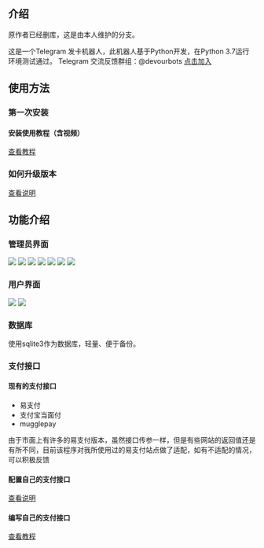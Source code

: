 ## 介绍
原作者已经删库，这是由本人维护的分支。

这是一个Telegram 发卡机器人，此机器人基于Python开发，在Python 3.7运行环境测试通过。
Telegram 交流反馈群组：@devourbots  [点击加入](https://t.me/devourbots)



## 使用方法
### 第一次安装
#### 安装使用教程（含视频）
[查看教程](https://github.com/lulafun/tg_faka_bot/wiki/%E5%AE%89%E8%A3%85%E4%BD%BF%E7%94%A8%E6%95%99%E7%A8%8B)

### 如何升级版本
[查看说明](https://github.com/lulafun/tg_faka_bot/wiki/%E7%89%88%E6%9C%AC%E5%8D%87%E7%BA%A7%E6%96%B9%E6%B3%95)

## 功能介绍

### 管理员界面
![](https://s3.jpg.cm/2020/08/01/bXuoT.png)
![](https://s3.jpg.cm/2020/06/29/cw0LC.jpg)
![](https://s3.jpg.cm/2020/06/29/cw2bt.jpg)
![](https://s3.jpg.cm/2020/06/29/cwg25.jpg)
![](https://s3.jpg.cm/2020/06/29/cwfNr.jpg)
![](https://s3.jpg.cm/2020/08/01/bXJVQ.png)
![](https://s3.jpg.cm/2020/08/01/bXtFh.png)
### 用户界面
![](https://s3.jpg.cm/2020/08/01/bX1DE.png)
![](https://s3.jpg.cm/2020/08/01/bXNyS.png)
### 数据库
使用sqlite3作为数据库，轻量、便于备份。

### 支付接口

#### 现有的支付接口

- 易支付
- 支付宝当面付
- mugglepay

由于市面上有许多的易支付版本，虽然接口传参一样，但是有些网站的返回值还是有所不同，目前该程序对我所使用过的易支付站点做了适配，如有不适配的情况，可以积极反馈

#### 配置自己的支付接口

[查看说明](https://github.com/lulafun/tg_faka_bot/wiki/%E5%AE%89%E8%A3%85%E4%BD%BF%E7%94%A8%E6%95%99%E7%A8%8B#%E7%BB%A7%E7%BB%AD%E9%85%8D%E7%BD%AE%E6%94%AF%E4%BB%98%E6%8E%A5%E5%8F%A3%E4%BF%A1%E6%81%AF)


#### 编写自己的支付接口
[查看教程](https://github.com/lulafun/tg_faka_bot/wiki/%E7%BC%96%E5%86%99%E8%87%AA%E5%B7%B1%E7%9A%84%E6%94%AF%E4%BB%98%E6%8E%A5%E5%8F%A3%E6%96%870707195%E4%BB%B6)